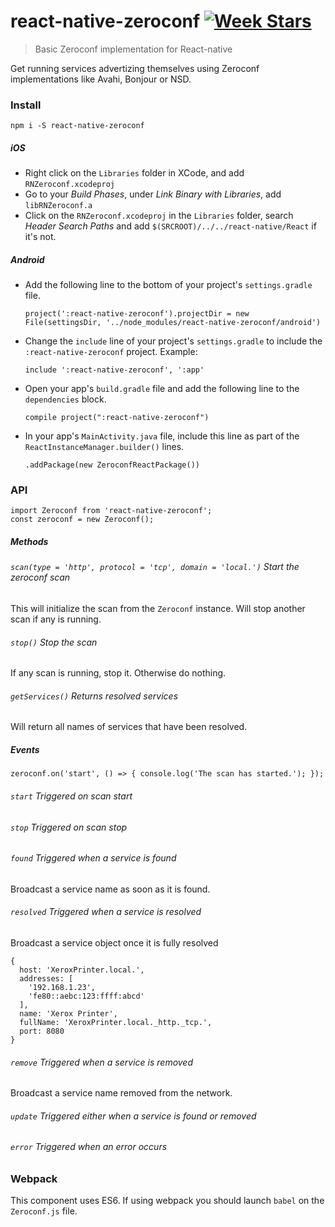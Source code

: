 # react-native-zeroconf [![Week Stars](http://starveller.sigsev.io/api/repos/Apercu/react-native-zeroconf/badge)](http://starveller.sigsev.io/Apercu/react-native-zeroconf)

> Basic Zeroconf implementation for React-native

Get running services advertizing themselves using Zeroconf implementations like Avahi, Bonjour or NSD.

### Install

    npm i -S react-native-zeroconf

##### iOS

 - Right click on the `Libraries` folder in XCode, and add `RNZeroconf.xcodeproj`
 - Go to your *Build Phases*, under *Link Binary with Libraries*, add `libRNZeroconf.a`
 - Click on the `RNZeroconf.xcodeproj` in the `Libraries` folder, search *Header Search Paths* and add `$(SRCROOT)/../../react-native/React` if it's not.

##### Android

 - Add the following line to the bottom of your project's `settings.gradle` file.

    `project(':react-native-zeroconf').projectDir = new File(settingsDir, '../node_modules/react-native-zeroconf/android')`

 - Change the `include` line of your project's `settings.gradle` to include the `:react-native-zeroconf` project. Example:

    `include ':react-native-zeroconf', ':app'`

 - Open your app's `build.gradle` file and add the following line to the `dependencies` block.

    `compile project(":react-native-zeroconf")`

 - In your app's `MainActivity.java` file, include this line as part of the `ReactInstanceManager.builder()` lines.

    `.addPackage(new ZeroconfReactPackage())`

### API

    import Zeroconf from 'react-native-zeroconf';
    const zeroconf = new Zeroconf();

##### Methods

###### `scan(type = 'http', protocol = 'tcp', domain = 'local.')` Start the zeroconf scan

This will initialize the scan from the `Zeroconf` instance. Will stop another scan if any is running.

###### `stop()` Stop the scan

If any scan is running, stop it. Otherwise do nothing.

###### `getServices()` Returns resolved services

Will return all names of services that have been resolved.

##### Events

    zeroconf.on('start', () => { console.log('The scan has started.'); });

###### `start` Triggered on scan start
###### `stop` Triggered on scan stop
###### `found` Triggered when a service is found

Broadcast a service name as soon as it is found.

###### `resolved` Triggered when a service is resolved

Broadcast a service object once it is fully resolved

    {
      host: 'XeroxPrinter.local.',
      addresses: [
        '192.168.1.23',
        'fe80::aebc:123:ffff:abcd'
      ],
      name: 'Xerox Printer',
      fullName: 'XeroxPrinter.local._http._tcp.',
      port: 8080
    }

###### `remove` Triggered when a service is removed

Broadcast a service name removed from the network.

###### `update` Triggered either when a service is found or removed
###### `error` Triggered when an error occurs

### Webpack

This component uses ES6. If using webpack you should launch `babel` on the `Zeroconf.js` file.
